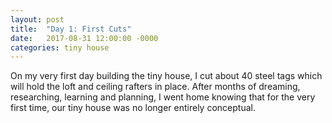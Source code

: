 ```yaml
---
layout: post
title:  "Day 1: First Cuts"
date:   2017-08-31 12:00:00 -0000
categories: tiny house
---
```


On my very first day building the tiny house, I cut about 40 steel tags which will hold the loft and ceiling rafters in place. After months of dreaming, researching, learning and planning, I went home knowing that for the very first time, our tiny house was no longer entirely conceptual.

